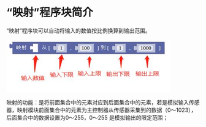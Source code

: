# “映射”程序块简介

“映射”程序块可以自动将输入的数值按比例换算到输出范围。

![&#x56FE;2.6-5](../../../.gitbook/assets/image153.jpg)

映射的功能：是将前面集合中的元素对应到后面集合中的元素，若是模拟输入传感器，映射模块前面集合中的元素为主控制器从传感器采集到的数据（0～1023），后面集合中的数据设置为0～255，0～255 是模拟输出的限定范围；

